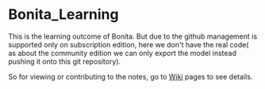# Bonita_Learning

This is the learning outcome of Bonita. But due to the github management is supported only on subscription edition, here we don't have the real code( as about the community edition we can only export the model instead pushing it onto this git repository). 

So for viewing or contributing to the notes, go to [Wiki](https://github.com/dawnofnirvana/Bonita_Project-SAPRequest-/wiki) pages to see details. 
